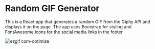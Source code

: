 <h1>Random GIF Generator</h1>
<p>This is a React app that generates a random GIF from the Giphy API and displays it on the page. The app uses Bootstrap for styling and FontAwesome icons for the social media links in the footer.</p>

![ezgif com-optimize](https://user-images.githubusercontent.com/112973440/224387985-2576d82e-ac6e-4177-ab66-1fc566a13c17.gif)
